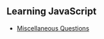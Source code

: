 ## Learning JavaScript 

- [Miscellaneous Questions](https://github.com/jonfernq/Learning/blob/main/JavaScript/MiscellaneousQuestions.md)
